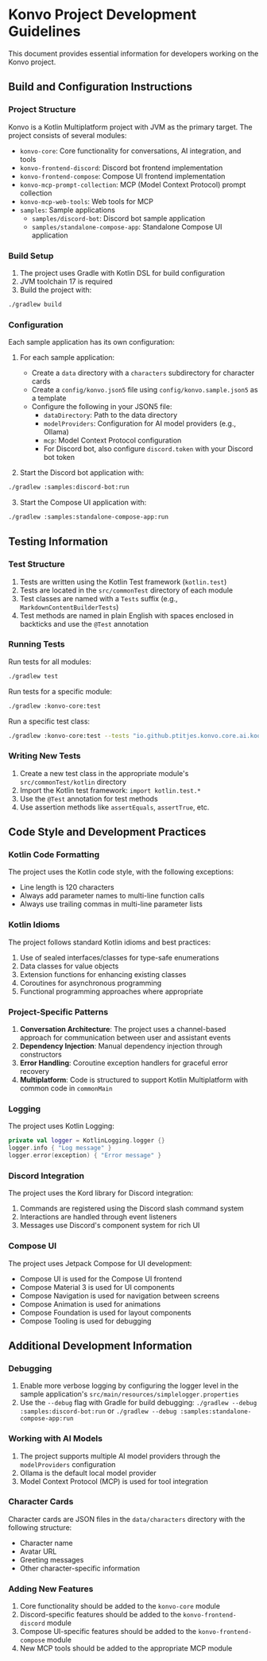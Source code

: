 # Konvo Project Development Guidelines

This document provides essential information for developers working on the Konvo project.

## Build and Configuration Instructions

### Project Structure

Konvo is a Kotlin Multiplatform project with JVM as the primary target. The project consists of several modules:

- `konvo-core`: Core functionality for conversations, AI integration, and tools
- `konvo-frontend-discord`: Discord bot frontend implementation
- `konvo-frontend-compose`: Compose UI frontend implementation
- `konvo-mcp-prompt-collection`: MCP (Model Context Protocol) prompt collection
- `konvo-mcp-web-tools`: Web tools for MCP
- `samples`: Sample applications
  - `samples/discord-bot`: Discord bot sample application
  - `samples/standalone-compose-app`: Standalone Compose UI application

### Build Setup

1. The project uses Gradle with Kotlin DSL for build configuration
2. JVM toolchain 17 is required
3. Build the project with:

```bash
./gradlew build
```

### Configuration

Each sample application has its own configuration:

1. For each sample application:
   - Create a `data` directory with a `characters` subdirectory for character cards
   - Create a `config/konvo.json5` file using `config/konvo.sample.json5` as a template
   - Configure the following in your JSON5 file:
     - `dataDirectory`: Path to the data directory
     - `modelProviders`: Configuration for AI model providers (e.g., Ollama)
     - `mcp`: Model Context Protocol configuration
     - For Discord bot, also configure `discord.token` with your Discord bot token

2. Start the Discord bot application with:

```bash
./gradlew :samples:discord-bot:run
```

3. Start the Compose UI application with:

```bash
./gradlew :samples:standalone-compose-app:run
```

## Testing Information

### Test Structure

1. Tests are written using the Kotlin Test framework (`kotlin.test`)
2. Tests are located in the `src/commonTest` directory of each module
3. Test classes are named with a `Tests` suffix (e.g., `MarkdownContentBuilderTests`)
4. Test methods are named in plain English with spaces enclosed in backticks and use the `@Test` annotation

### Running Tests

Run tests for all modules:

```bash
./gradlew test
```

Run tests for a specific module:

```bash
./gradlew :konvo-core:test
```

Run a specific test class:

```bash
./gradlew :konvo-core:test --tests "io.github.ptitjes.konvo.core.ai.koog.CallFixingPromptExecutorTests"
```

### Writing New Tests

1. Create a new test class in the appropriate module's `src/commonTest/kotlin` directory
2. Import the Kotlin test framework: `import kotlin.test.*`
3. Use the `@Test` annotation for test methods
4. Use assertion methods like `assertEquals`, `assertTrue`, etc.

## Code Style and Development Practices

### Kotlin Code Formatting

The project uses the Kotlin code style, with the following exceptions:
- Line length is 120 characters
- Always add parameter names to multi-line function calls
- Always use trailing commas in multi-line parameter lists

### Kotlin Idioms

The project follows standard Kotlin idioms and best practices:

1. Use of sealed interfaces/classes for type-safe enumerations
2. Data classes for value objects
3. Extension functions for enhancing existing classes
4. Coroutines for asynchronous programming
5. Functional programming approaches where appropriate

### Project-Specific Patterns

1. **Conversation Architecture**: The project uses a channel-based approach for communication between user and assistant events
2. **Dependency Injection**: Manual dependency injection through constructors
3. **Error Handling**: Coroutine exception handlers for graceful error recovery
4. **Multiplatform**: Code is structured to support Kotlin Multiplatform with common code in `commonMain`

### Logging

The project uses Kotlin Logging:

```kotlin
private val logger = KotlinLogging.logger {}
logger.info { "Log message" }
logger.error(exception) { "Error message" }
```

### Discord Integration

The project uses the Kord library for Discord integration:

1. Commands are registered using the Discord slash command system
2. Interactions are handled through event listeners
3. Messages use Discord's component system for rich UI

### Compose UI

The project uses Jetpack Compose for UI development:
- Compose UI is used for the Compose UI frontend
- Compose Material 3 is used for UI components
- Compose Navigation is used for navigation between screens
- Compose Animation is used for animations
- Compose Foundation is used for layout components
- Compose Tooling is used for debugging

## Additional Development Information

### Debugging

1. Enable more verbose logging by configuring the logger level in the sample application's `src/main/resources/simplelogger.properties`
2. Use the `--debug` flag with Gradle for build debugging: `./gradlew --debug :samples:discord-bot:run` or `./gradlew --debug :samples:standalone-compose-app:run`

### Working with AI Models

1. The project supports multiple AI model providers through the `modelProviders` configuration
2. Ollama is the default local model provider
3. Model Context Protocol (MCP) is used for tool integration

### Character Cards

Character cards are JSON files in the `data/characters` directory with the following structure:
- Character name
- Avatar URL
- Greeting messages
- Other character-specific information

### Adding New Features

1. Core functionality should be added to the `konvo-core` module
2. Discord-specific features should be added to the `konvo-frontend-discord` module
3. Compose UI-specific features should be added to the `konvo-frontend-compose` module
4. New MCP tools should be added to the appropriate MCP module

